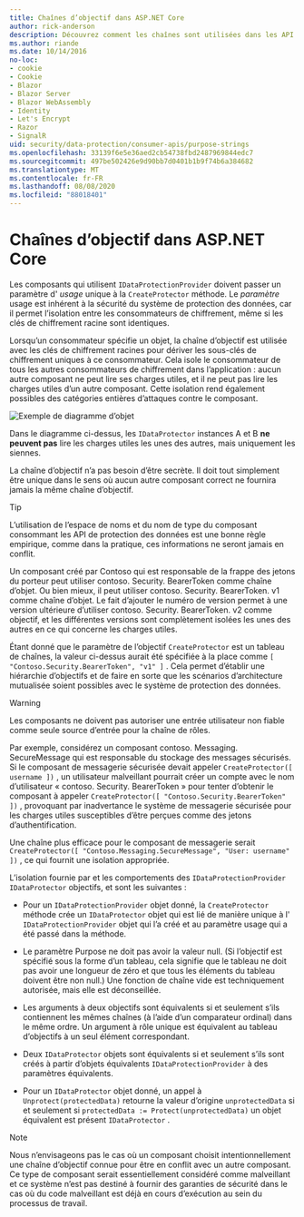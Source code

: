 ```yaml
---
title: Chaînes d’objectif dans ASP.NET Core
author: rick-anderson
description: Découvrez comment les chaînes sont utilisées dans les API de protection des données ASP.NET Core.
ms.author: riande
ms.date: 10/14/2016
no-loc:
- cookie
- Cookie
- Blazor
- Blazor Server
- Blazor WebAssembly
- Identity
- Let's Encrypt
- Razor
- SignalR
uid: security/data-protection/consumer-apis/purpose-strings
ms.openlocfilehash: 33139f6e5e36aed2cb54738fbd2487969844edc7
ms.sourcegitcommit: 497be502426e9d90bb7d0401b1b9f74b6a384682
ms.translationtype: MT
ms.contentlocale: fr-FR
ms.lasthandoff: 08/08/2020
ms.locfileid: "88018401"
---
```

# <a name="purpose-strings-in-aspnet-core"></a>Chaînes d’objectif dans ASP.NET Core

<a name="data-protection-consumer-apis-purposes"></a>

Les composants qui utilisent `IDataProtectionProvider` doivent passer un paramètre d' *usage* unique à la `CreateProtector` méthode. Le *paramètre* usage est inhérent à la sécurité du système de protection des données, car il permet l’isolation entre les consommateurs de chiffrement, même si les clés de chiffrement racine sont identiques.

Lorsqu’un consommateur spécifie un objet, la chaîne d’objectif est utilisée avec les clés de chiffrement racines pour dériver les sous-clés de chiffrement uniques à ce consommateur. Cela isole le consommateur de tous les autres consommateurs de chiffrement dans l’application : aucun autre composant ne peut lire ses charges utiles, et il ne peut pas lire les charges utiles d’un autre composant. Cette isolation rend également possibles des catégories entières d’attaques contre le composant.

![Exemple de diagramme d’objet](purpose-strings/_static/purposes.png)

Dans le diagramme ci-dessus, les `IDataProtector` instances A et B **ne peuvent pas** lire les charges utiles les unes des autres, mais uniquement les siennes.

La chaîne d’objectif n’a pas besoin d’être secrète. Il doit tout simplement être unique dans le sens où aucun autre composant correct ne fournira jamais la même chaîne d’objectif.

>[!TIP]
> L’utilisation de l’espace de noms et du nom de type du composant consommant les API de protection des données est une bonne règle empirique, comme dans la pratique, ces informations ne seront jamais en conflit.
>
>Un composant créé par Contoso qui est responsable de la frappe des jetons du porteur peut utiliser contoso. Security. BearerToken comme chaîne d’objet. Ou bien mieux, il peut utiliser contoso. Security. BearerToken. v1 comme chaîne d’objet. Le fait d’ajouter le numéro de version permet à une version ultérieure d’utiliser contoso. Security. BearerToken. v2 comme objectif, et les différentes versions sont complètement isolées les unes des autres en ce qui concerne les charges utiles.

Étant donné que le paramètre de l’objectif `CreateProtector` est un tableau de chaînes, la valeur ci-dessus aurait été spécifiée à la place comme `[ "Contoso.Security.BearerToken", "v1" ]` . Cela permet d’établir une hiérarchie d’objectifs et de faire en sorte que les scénarios d’architecture mutualisée soient possibles avec le système de protection des données.

<a name="data-protection-contoso-purpose"></a>

>[!WARNING]
> Les composants ne doivent pas autoriser une entrée utilisateur non fiable comme seule source d’entrée pour la chaîne de rôles.
>
>Par exemple, considérez un composant contoso. Messaging. SecureMessage qui est responsable du stockage des messages sécurisés. Si le composant de messagerie sécurisée devait appeler `CreateProtector([ username ])` , un utilisateur malveillant pourrait créer un compte avec le nom d’utilisateur « contoso. Security. BearerToken » pour tenter d’obtenir le composant à appeler `CreateProtector([ "Contoso.Security.BearerToken" ])` , provoquant par inadvertance le système de messagerie sécurisée pour les charges utiles susceptibles d’être perçues comme des jetons d’authentification.
>
>Une chaîne plus efficace pour le composant de messagerie serait `CreateProtector([ "Contoso.Messaging.SecureMessage", "User: username" ])` , ce qui fournit une isolation appropriée.

L’isolation fournie par et les comportements des `IDataProtectionProvider` `IDataProtector` objectifs, et sont les suivantes :

* Pour un `IDataProtectionProvider` objet donné, la `CreateProtector` méthode crée un `IDataProtector` objet qui est lié de manière unique à l' `IDataProtectionProvider` objet qui l’a créé et au paramètre usage qui a été passé dans la méthode.

* Le paramètre Purpose ne doit pas avoir la valeur null. (Si l’objectif est spécifié sous la forme d’un tableau, cela signifie que le tableau ne doit pas avoir une longueur de zéro et que tous les éléments du tableau doivent être non null.) Une fonction de chaîne vide est techniquement autorisée, mais elle est déconseillée.

* Les arguments à deux objectifs sont équivalents si et seulement s’ils contiennent les mêmes chaînes (à l’aide d’un comparateur ordinal) dans le même ordre. Un argument à rôle unique est équivalent au tableau d’objectifs à un seul élément correspondant.

* Deux `IDataProtector` objets sont équivalents si et seulement s’ils sont créés à partir d’objets équivalents `IDataProtectionProvider` à des paramètres équivalents.

* Pour un `IDataProtector` objet donné, un appel à `Unprotect(protectedData)` retourne la valeur d’origine `unprotectedData` si et seulement si `protectedData := Protect(unprotectedData)` un objet équivalent est présent `IDataProtector` .

> [!NOTE]
> Nous n’envisageons pas le cas où un composant choisit intentionnellement une chaîne d’objectif connue pour être en conflit avec un autre composant. Ce type de composant serait essentiellement considéré comme malveillant et ce système n’est pas destiné à fournir des garanties de sécurité dans le cas où du code malveillant est déjà en cours d’exécution au sein du processus de travail.
